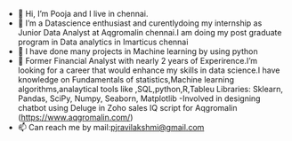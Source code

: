 - 👋 Hi, I’m Pooja and I live in chennai.
- 👀 I’m a  Datascience enthusiast and curentlydoing my internship as Junior Data Analyst  at Aqgromalin chennai.I am doing   my post graduate program in Data analytics in Imarticus chennai
- 🌱 I have done many projects in Machine learning by using python
- 💞️ Former Financial Analyst with nearly 2 years of  Experirence.I’m looking for a career that would enhance my skills in data science.I have knowledge on Fundamentals of statistics,Machine learning algorithms,analaytical tools like ,SQL,python,R,Tableu Libraries: Sklearn, Pandas, SciPy, Numpy, Seaborn, Matplotlib
-Involved in designing chatbot using Deluge in Zoho sales IQ script for Aqgromalin (https://www.aqgromalin.com/)
- 📫 Can reach me by mail:pjravilakshmi@gmail.com

